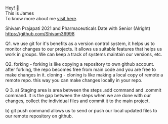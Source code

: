Hey! 👋 <br>
This is James <br>
To know more about me <a href = "https://github.com/james3gh">visit here</a>.

Shivam Prajapati 
2021 and Pharmaceuticals 
Date with Senior (Alright)
https://github.com/Shivam36998

Q1. we use git for it's benefits as a version control system, it helps us to monitor changes to our projects. It allows us suitable features that helps us work in groups. We can keep a track of systems maintain our versions, etc.

Q2. forking - forking is like copying a repository to own github account. after forking, the repo becomes free from main code and you are free to make changes in it. cloning - cloning is like making a local copy of remote a remote repo. this way you can make changes locally in your repo.

Q 3. a) Staging area is area between the steps .add command and .commit command. It is the gap between the steps when we are done with our changes, collect the individual files and commit it to the main project.

b) git push command allows us to send or push our local updated files to our remote repository on github.

